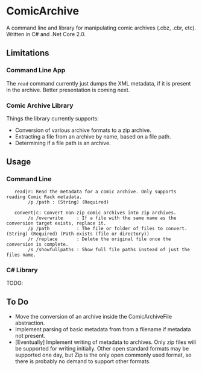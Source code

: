 # ComicArchive

A command line and library for manipulating comic archives (.cbz, .cbr, etc). Written in C# and .Net Core 2.0.

## Limitations

### Command Line App

The `read` command currently just dumps the XML metadata, if it is present in the archive. Better presentation is coming next.

### Comic Archive Library

Things the library currently supports:

- Conversion of various archive formats to a zip archive.
- Extracting a file from an archive by name, based on a file path.
- Determining if a file path is an archive.

## Usage

### Command Line

```
   read|r: Read the metadata for a comic archive. Only supports reading Comic Rack metadata.
        /p /path : (String) (Required)

   convert|c: Convert non-zip comic archives into zip archives.
        /o /overwrite     : If a file with the same name as the conversion target exists, replace it.
        /p /path          : The file or folder of files to convert. (String) (Required) (Path exists (file or directory))
        /r /replace       : Delete the original file once the conversion is complete.
        /s /showfullpaths : Show full file paths instead of just the files name.
```

### C# Library

TODO:

## To Do

- Move the conversion of an archive inside the ComicArchiveFile abstraction.
- Implement parsing of basic metadata from from a filename if metadata not present.
- [Eventually] Implement writing of metadata to archives. Only zip files will be supported for writing initially. Other open standard formats may be supported one day, but Zip is the only open commonly used format, so there is probably no demand to support other formats.
